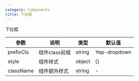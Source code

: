 ```yaml
---
category: Components
title: 下拉框
---
```


下拉框

<DEMO>

| 参数 | 说明 | 类型 | 默认值
| --------- | -------- | --------- | --------
| prefixCls | 组件class前缀 | string | Yep-dropdown
| style | 组件样式 | object | {}
| className | 组件额外样式 | string | -

